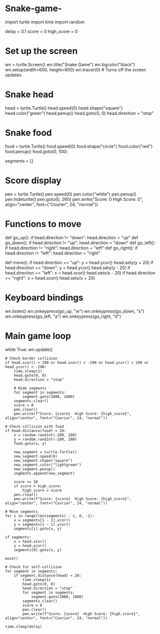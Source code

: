 # Snake-game-
import turtle
import time
import random

delay = 0.1
score = 0
high_score = 0

# Set up the screen
wn = turtle.Screen()
wn.title("Snake Game")
wn.bgcolor("black")
wn.setup(width=600, height=600)
wn.tracer(0)  # Turns off the screen updates

# Snake head
head = turtle.Turtle()
head.speed(0)
head.shape("square")
head.color("green")
head.penup()
head.goto(0, 0)
head.direction = "stop"

# Snake food
food = turtle.Turtle()
food.speed(0)
food.shape("circle")
food.color("red")
food.penup()
food.goto(0, 100)

segments = []

# Score display
pen = turtle.Turtle()
pen.speed(0)
pen.color("white")
pen.penup()
pen.hideturtle()
pen.goto(0, 260)
pen.write("Score: 0  High Score: 0", align="center", font=("Courier", 24, "normal"))

# Functions to move
def go_up():
    if head.direction != "down":
        head.direction = "up"
def go_down():
    if head.direction != "up":
        head.direction = "down"
def go_left():
    if head.direction != "right":
        head.direction = "left"
def go_right():
    if head.direction != "left":
        head.direction = "right"

def move():
    if head.direction == "up":
        y = head.ycor()
        head.sety(y + 20)
    if head.direction == "down":
        y = head.ycor()
        head.sety(y - 20)
    if head.direction == "left":
        x = head.xcor()
        head.setx(x - 20)
    if head.direction == "right":
        x = head.xcor()
        head.setx(x + 20)

# Keyboard bindings
wn.listen()
wn.onkeypress(go_up, "w")
wn.onkeypress(go_down, "s")
wn.onkeypress(go_left, "a")
wn.onkeypress(go_right, "d")

# Main game loop
while True:
    wn.update()

    # Check border collision
    if head.xcor() > 290 or head.xcor() < -290 or head.ycor() > 290 or head.ycor() < -290:
        time.sleep(1)
        head.goto(0, 0)
        head.direction = "stop"

        # Hide segments
        for segment in segments:
            segment.goto(1000, 1000)
        segments.clear()
        score = 0
        pen.clear()
        pen.write(f"Score: {score}  High Score: {high_score}", align="center", font=("Courier", 24, "normal"))

    # Check collision with food
    if head.distance(food) < 20:
        x = random.randint(-280, 280)
        y = random.randint(-280, 280)
        food.goto(x, y)

        new_segment = turtle.Turtle()
        new_segment.speed(0)
        new_segment.shape("square")
        new_segment.color("lightgreen")
        new_segment.penup()
        segments.append(new_segment)

        score += 10
        if score > high_score:
            high_score = score
        pen.clear()
        pen.write(f"Score: {score}  High Score: {high_score}", align="center", font=("Courier", 24, "normal"))

    # Move segments
    for i in range(len(segments) - 1, 0, -1):
        x = segments[i - 1].xcor()
        y = segments[i - 1].ycor()
        segments[i].goto(x, y)

    if segments:
        x = head.xcor()
        y = head.ycor()
        segments[0].goto(x, y)

    move()

    # Check for self-collision
    for segment in segments:
        if segment.distance(head) < 20:
            time.sleep(1)
            head.goto(0, 0)
            head.direction = "stop"
            for segment in segments:
                segment.goto(1000, 1000)
            segments.clear()
            score = 0
            pen.clear()
            pen.write(f"Score: {score}  High Score: {high_score}", align="center", font=("Courier", 24, "normal"))

    time.sleep(delay)
